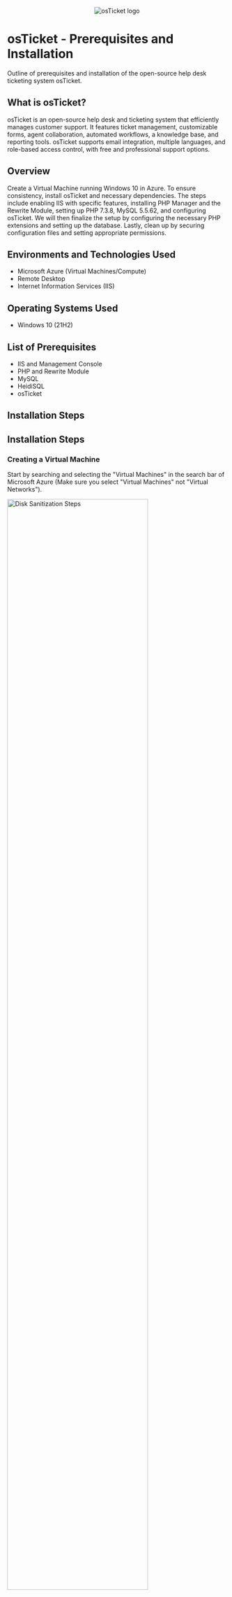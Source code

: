 
<p align="center">
<img src="https://i.imgur.com/Clzj7Xs.png" alt="osTicket logo"/>
</p>

<h1>osTicket - Prerequisites and Installation</h1>
Outline of prerequisites and installation of the open-source help desk ticketing system osTicket.<br />

<h2> What is osTicket? </h2>

osTicket is an open-source help desk and ticketing system that efficiently manages customer support. It features ticket management, customizable forms, agent collaboration, automated workflows, a knowledge base, and reporting tools. osTicket supports email integration, multiple languages, and role-based access control, with free and professional support options.

<h2> Overview </h2>

Create a Virtual Machine running Windows 10 in Azure. To ensure consistency, install osTicket and necessary dependencies. The steps include enabling IIS with specific features, installing PHP Manager and the Rewrite Module, setting up PHP 7.3.8, MySQL 5.5.62, and configuring osTicket. We will then finalize the setup by configuring the necessary PHP extensions and setting up the database. Lastly, clean up by securing configuration files and setting appropriate permissions.

<h2>Environments and Technologies Used</h2>

- Microsoft Azure (Virtual Machines/Compute)
- Remote Desktop
- Internet Information Services (IIS)

<h2>Operating Systems Used </h2>

- Windows 10</b> (21H2)

<h2>List of Prerequisites</h2>

- IIS and Management Console
- PHP and Rewrite Module 
- MySQL
- HeidiSQL
- osTicket

<h2>Installation Steps</h2>

<h2>Installation Steps</h2>
<h3> Creating a Virtual Machine</h3>
<p>
Start by searching and selecting the "Virtual Machines" in the search bar of Microsoft Azure (Make sure you select "Virtual Machines" not "Virtual Networks"). 
</p>

<p>
<img src="https://i.imgur.com/E8texzH.png" height="80%" width="80%" alt="Disk Sanitization Steps"/>
</p>


<br />
<h3> Setting up Resource Group</h3>

<p>
 After clicking on the "Virtual Machine Name", you can name it anything you like. For this tutorial, we’ll name ours "osticket-vm". Select "Create new Resource Group" and click on the virtual machine you just created, and name the resource group "osticket." Choose your region based on your location (e.g., "Central Canada" if you're in Canada).

Scroll down to find the "Image" option and select "Windows 10 Pro, Version 22H2, x64 Gen2." Ensure the virtual machine has at least 2 vCPUs and 16 GB of memory, which you can set in the "Size" option on the same page.

You don’t need to change any default settings on the following pages, but make sure the licensing box is checked on the first page. Once done, proceed to review and create the virtual machine. The system will automatically create a virtual network, so you don’t need to configure that..</p>

<p>
<img src="https://i.imgur.com/G2mmFrE.png" height="80%" width="80%" alt="Disk Sanitization Steps"/>
</p>

<h3> Connecting to Remote Desktop</h3>

  <p> After all these steps are excecuted, you can then move on to connecting to your virtual machine using "Remote Desktop Connecion". Make sure to grab your "Public IP Adress". (You will find this by clicking on your virtual machine you just created. It should be near the top right of the screen). Make sure your virtual machines Public IP Adress is pasted properly in the Remote Desktop Connection.</p>
</p>

<p>


![Screenshot 2024-12-19 190352](https://github.com/user-attachments/assets/eb093865-c1e6-4be2-bc94-f9d1c53b20b4)



</p>

<p>

</p>


<p>
<img src="https://i.imgur.com/vvoU3a4.png" height="80%" width="80%" alt="Disk Sanitization Steps"/>
</p>
<p>
  

- Install IIS by right-clicking on the start button, click on "run" and type in "control panel".
- Select program and features. Select "windows features". Install and enable IIS management console in web management tools.
- In addition, enable CGI and all of Common HTTP Features boxes (located in: world wide web services > application development features.)
- Install PHP manager.
- Install rewrite module.
  </p>

<br />

<p>
<img src="https://i.imgur.com/McWbPOj.png" height="80%" width="80%" alt="Disk Sanitization Steps"/>
</p>
<p>
  
- Create a folder in C:\ called "PHP".
- Install PHP and unzip contents to PHP folder that was created.
- Install VC redist.x86.exe. Install MySqL (typical setup).
- Launch configuration wizard, select standard and create a name plus password. FYI- Take note of password, as it will be needed.</p>
<br />

<p>
<img src="https://i.imgur.com/gEEG4Ae.png" height="80%" width="80%" alt="Disk Sanitization Steps"/>
</p>
<p>
  
- Open IIS as administrator.
- Register PHP inside of IIS.
- Stop and start server.
- Install osTicket.
- Extract "uploads" folder to C:\inetpub\wwwroot.
- Rename the folder "osTicket".
- Reload IIS (Stop and start server).
- Go to: sites > default > osTicket; on the far right of the window, click on "Browse*:80".
- Go to C:\inetpub\wwwroot\osTicket\include\ost-sampleconfig.php and rename "ost-sampleconfig.php" to "ost-config.php".
- Next, enable PHP extensions before continuing with osTicket.
- Go back to IIS and go to "sites > default > osTicket. Double click on PHP manager and then click on "Enable or disable an extension".
- Assign file permissions to everyone (Disable inheritance > Remove All, New Permissions > Everyone > All). Enable "php_imap.dll", "php_intl.dll" and "php_opcache.dll".
- Refresh the browser and osTicket's PHP extension changes will be shown.
  </p>
<br />

<p>
<img src="https://i.imgur.com/pdshWGR.png" height="80%" width="80%" alt="Disk Sanitization Steps"/>
</p>
<p>
  
- Start filling out the form in os Ticket.
- Before completing the form, a database client is needed.
- Install HeidiSQL.
- Open HeidiSQL and create a new database using the name and password that was created for MySQL.
- Connect to session and create a database called "osTicket". Now that the database has been created, finish filling out the form. Use MySQL name and password on the form.
- Click install now.
</p>
<br />

<p>
<img src="https://i.imgur.com/X9x3jg8.png" height="80%" width="80%" alt="Disk Sanitization Steps"/>
</p>
<p>
  
- Browse to the help desk login page: http://localhost/osTicket/scp/login.php.
- There's a little bit of cleanup necessary before proceeding
  - Delete: C:\inetpub\wwwroot\osTicket\setup.
  - Set permissions to “Read, Write and Execute" at : C:\inetpub\wwwroot\osTicket\include\ost-config.php.
</p>
